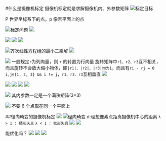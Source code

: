#什么是摄像机标定
摄像机标定就是求解摄像机内、外参数矩阵
![标定目标](images/20231030195123.png)

P 世界坐标系下的点，p 像素平面上的点

![标定问题](images/20231030195249.png)
![](images/20231030200036.png)

![](images/20231030200136.png)
![](images/20231030200246.png)
![](images/20231030200640.png)

![齐次线性方程组的最小二乘解](images/20231030200736.png)
![](images/20231030201802.png)

![](images/20231030202452.png)
一般规定`r`为列向量，则 `r` 的转置为行向量
旋转矩阵中`r1、r2、r3`互不相关，而且旋转不会放大缩小物体，即`|r1|、|r2|、|r3|均为1`，而且有`ri · rj = 0 i,j∈{1, 2, 3} && i != j`，`r1、r2、r3`互相垂直
![](images/20231030203515.png)

![](images/20231030203937.png)
![](images/20231030205123.png)
![](images/20231030205731.png)
![](images/20231030210041.png)

![](images/20231030224214.png)
其内参数一定是一个满秩矩阵(3×3)

![](images/20231030224539.png)
不要 6 个点取在同一个平面上

##径向畸变的摄像机标定
![](images/20231030224644.png)
![径向畸变](images/20231030224717.png)
d:理想像素点距离摄像机中心的距离
`λ > 1 : 桶形失真`
`λ < 1 : 枕形失真`
![](images/20231030230035.png)
![](images/20231030230518.png)

能优化吗？
![](images/20231030230741.png)
![](images/20231030230922.png)
![](images/20231030230956.png)
